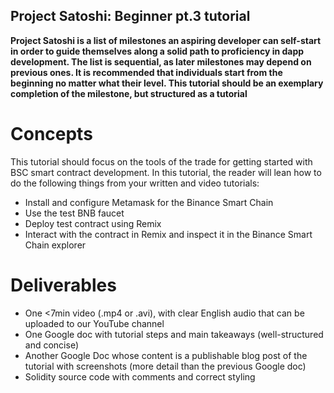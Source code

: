 ## Project Satoshi: Beginner pt.3 tutorial
**Project Satoshi is a list of milestones an aspiring developer can self-start in order to guide themselves along a solid path to proficiency in dapp development. The list is sequential, as later milestones may depend on previous ones. It is recommended that individuals start from the beginning no matter what their level. This tutorial should be an exemplary completion of the milestone, but structured as a tutorial**
# Concepts
This tutorial should focus on the tools of the trade for getting started with BSC smart contract development. In this tutorial, the reader will lean how to do the following things from your written and video tutorials:
- Install and configure Metamask for the Binance Smart Chain
- Use the test BNB faucet
- Deploy test contract using Remix
- Interact with the contract in Remix and inspect it in the Binance Smart Chain explorer

# Deliverables
- One <7min video (.mp4 or .avi), with clear English audio that can be uploaded to our YouTube channel
- One Google doc with tutorial steps and main takeaways (well-structured and concise)
- Another Google Doc whose content is a publishable blog post of the tutorial with screenshots (more detail than the previous Google doc)
- Solidity source code with comments and correct styling